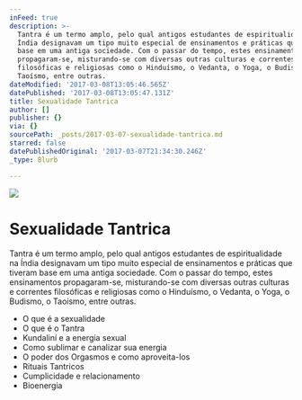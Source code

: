 ```yaml
---
inFeed: true
description: >-
  Tantra é um termo amplo, pelo qual antigos estudantes de espiritualidade na
  Índia designavam um tipo muito especial de ensinamentos e práticas que tiveram
  base em uma antiga sociedade. Com o passar do tempo, estes ensinamentos
  propagaram-se, misturando-se com diversas outras culturas e correntes
  filosóficas e religiosas como o Hinduísmo, o Vedanta, o Yoga, o Budismo, o
  Taoísmo, entre outras.
dateModified: '2017-03-08T13:05:46.565Z'
datePublished: '2017-03-08T13:05:47.131Z'
title: Sexualidade Tantrica
author: []
publisher: {}
via: {}
sourcePath: _posts/2017-03-07-sexualidade-tantrica.md
starred: false
datePublishedOriginal: '2017-03-07T21:34:30.246Z'
_type: Blurb

---
```

![](https://the-grid-user-content.s3-us-west-2.amazonaws.com/87b58617-d796-4939-848d-7da4e6adb2e1.jpg)

# Sexualidade Tantrica

Tantra é um termo amplo, pelo qual antigos estudantes de espiritualidade na Índia designavam um tipo muito especial de ensinamentos e práticas que tiveram base em uma antiga sociedade. Com o passar do tempo, estes ensinamentos propagaram-se, misturando-se com diversas outras culturas e correntes filosóficas e religiosas como o Hinduísmo, o Vedanta, o Yoga, o Budismo, o Taoísmo, entre outras.

* O que é a sexualidade
* O que é o Tantra
* Kundaliní e a energia sexual
* Como sublimar e canalizar sua energia
* O poder dos Orgasmos e como aproveita-los
* Rituais Tantricos
* Cumplicidade e relacionamento
* Bioenergia